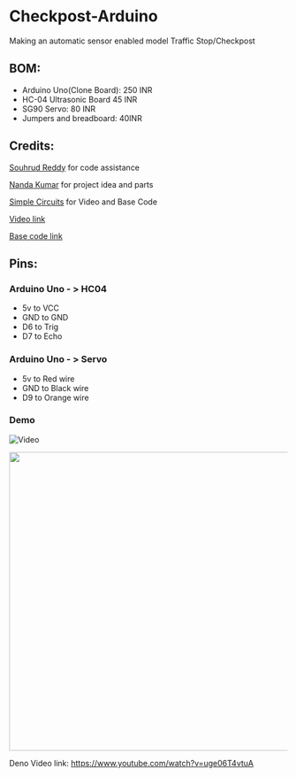 # Checkpost-Arduino
Making an automatic sensor enabled model Traffic Stop/Checkpost


## BOM:
- Arduino Uno(Clone Board): 250 INR
- HC-04 Ultrasonic Board 45 INR
- SG90 Servo: 80 INR
- Jumpers and breadboard: 40INR

## Credits: 
[Souhrud Reddy](https://github.com/sounddrill31) for code assistance 

[Nanda Kumar](https://Nkcam20) for project idea and parts

[Simple Circuits](https://www.youtube.com/@SimpleCircuits.) for Video and Base Code

[Video link](https://www.youtube.com/watch?v=PFF4DTkMsaM)

[Base code link](https://simplecircuitslol.blogspot.com/2024/02/arduino-code.html)

## Pins:
### Arduino Uno - > HC04

- 5v to VCC
- GND to GND
- D6 to Trig
- D7 to Echo

### Arduino Uno - > Servo

- 5v to Red wire
- GND to Black wire
- D9 to Orange wire


### Demo
![Video](https://youtu.be/uge06T4vtuA?si=NgB7UuS2WkR5ETJL)

[<img src="https://img.youtube.com/vi/uge06T4vtuA/hqdefault.jpg" width="800" height="540"
/>](https://www.youtube.com/embed/uge06T4vtuA)


Deno Video link:
https://www.youtube.com/watch?v=uge06T4vtuA
